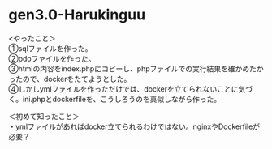 # gen3.0-Harukinguu

<やったこと＞  
①sqlファイルを作った。  
②pdoファイルを作った。  
③htmlの内容をindex.phpにコピーし、phpファイルでの実行結果を確かめたかったので、dockerをたてようとした。  
④しかしymlファイルを作っただけでは、dockerを立てられないことに気づく。ini.phpとdockerfileを、こうしろうのを真似しながら作った。  


＜初めて知ったこと＞  
・ymlファイルがあればdocker立てられるわけではない。nginxやDockerfileが必要？
